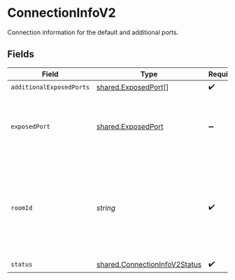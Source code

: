 # ConnectionInfoV2

Connection information for the default and additional ports.


## Fields

| Field                                                                                               | Type                                                                                                | Required                                                                                            | Description                                                                                         | Example                                                                                             |
| --------------------------------------------------------------------------------------------------- | --------------------------------------------------------------------------------------------------- | --------------------------------------------------------------------------------------------------- | --------------------------------------------------------------------------------------------------- | --------------------------------------------------------------------------------------------------- |
| `additionalExposedPorts`                                                                            | [shared.ExposedPort](../../models/shared/exposedport.md)[]                                          | :heavy_check_mark:                                                                                  | N/A                                                                                                 | [object Object]                                                                                     |
| `exposedPort`                                                                                       | [shared.ExposedPort](../../models/shared/exposedport.md)                                            | :heavy_minus_sign:                                                                                  | Connection information to an exposed port on an active process.                                     |                                                                                                     |
| `roomId`                                                                                            | *string*                                                                                            | :heavy_check_mark:                                                                                  | Unique identifier to a game session or match. Use either a system generated ID or pass in your own. | 2swovpy1fnunu                                                                                       |
| `status`                                                                                            | [shared.ConnectionInfoV2Status](../../models/shared/connectioninfov2status.md)                      | :heavy_check_mark:                                                                                  | N/A                                                                                                 |                                                                                                     |